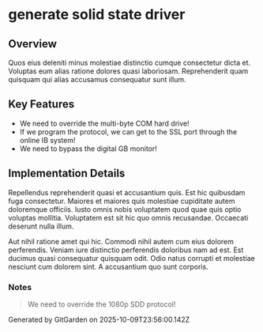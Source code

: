 # generate solid state driver

## Overview
Quos eius deleniti minus molestiae distinctio cumque consectetur dicta et. Voluptas eum alias ratione dolores quasi laboriosam. Reprehenderit quam quisquam qui alias accusamus consequatur sunt illum.

## Key Features
- We need to override the multi-byte COM hard drive!
- If we program the protocol, we can get to the SSL port through the online IB system!
- We need to bypass the digital GB monitor!

## Implementation Details
Repellendus reprehenderit quasi et accusantium quis. Est hic quibusdam fuga consectetur. Maiores et maiores quis molestiae cupiditate autem doloremque officiis. Iusto omnis nobis voluptatem quod quae quis optio voluptas mollitia. Voluptatem est sit hic quo omnis recusandae. Occaecati deserunt nulla illum.
 Aut nihil ratione amet qui hic. Commodi nihil autem cum eius dolorem perferendis. Veniam iure distinctio perferendis doloribus nam ad est. Est ducimus quasi consequatur quisquam odit. Odio natus corrupti et molestiae nesciunt cum dolorem sint. A accusantium quo sunt corporis.

### Notes
> We need to override the 1080p SDD protocol!

Generated by GitGarden on 2025-10-09T23:56:00.142Z
